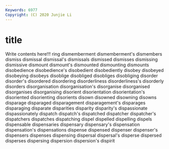 ```yaml
---
Keywords: 6977
Copyright: (C) 2020 Junjie Li
---
```


# title

Write contents here!!!
ring 
dismemberment 
dismemberment's 
dismembers 
dismiss 
dismissal 
dismissal's 
dismissals
dismissed 
dismisses 
dismissing 
dismissive 
dismount 
dismount's 
dismounted 
dismounting 
dismounts 
disobedience
disobedience's 
disobedient 
disobediently 
disobey 
disobeyed 
disobeying 
disobeys 
disoblige 
disobliged 
disobliges
disobliging 
disorder 
disorder's 
disordered 
disordering 
disorderliness 
disorderliness's 
disorderly 
disorders 
disorganisation
disorganisation's 
disorganise 
disorganised 
disorganises 
disorganising 
disorient 
disorientation 
disorientation's 
disoriented 
disorienting
disorients 
disown 
disowned 
disowning 
disowns 
disparage 
disparaged 
disparagement 
disparagement's 
disparages
disparaging 
disparate 
disparities 
disparity 
disparity's 
dispassionate 
dispassionately 
dispatch 
dispatch's 
dispatched
dispatcher 
dispatcher's 
dispatchers 
dispatches 
dispatching 
dispel 
dispelled 
dispelling 
dispels 
dispensable
dispensaries 
dispensary 
dispensary's 
dispensation 
dispensation's 
dispensations 
dispense 
dispensed 
dispenser 
dispenser's
dispensers 
dispenses 
dispensing 
dispersal 
dispersal's 
disperse 
dispersed 
disperses 
dispersing 
dispersion
dispersion's 
dispirit 
